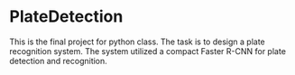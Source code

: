 # PlateDetection
This is the final project for python class. The task is to design a plate recognition system. The system utilized a compact Faster R-CNN for plate detection and recognition.

